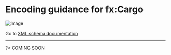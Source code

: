 # Encoding guidance for fx:Cargo

![Image](https://www.fixm.aero/releases/FIXM-4.3.0/doc/logical_model_documentation/EARoot/EA1/EA2/EA4/EA1/EA285.png)

Go to [XML schema documentation](https://www.fixm.aero/releases/FIXM-4.3.0/doc/schema_documentation/Fixm_DangerousGoodsType.html)

---

?> COMING SOON
